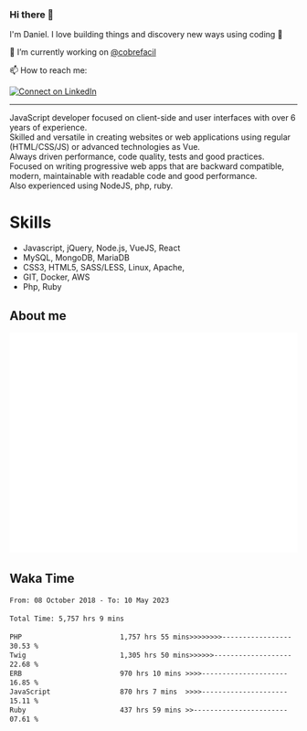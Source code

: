 ### Hi there 👋

I'm Daniel. I love building things and discovery new ways using coding :raised_hands: 

🔭 I’m currently working on [@cobrefacil](https://www.cobrefacil.com.br/)

📫 How to reach me:

[![Connect on LinkedIn](https://img.shields.io/badge/--linkedin?label=LinkedIn&logo=LinkedIn&style=social)](https://www.linkedin.com/in/daniel-cerverizzo/)

---

JavaScript developer focused on client-side and user interfaces with over 6 years of experience.  
Skilled and versatile in creating websites or web applications using regular (HTML/CSS/JS) or advanced technologies as Vue.  
Always driven performance, code quality, tests and good practices.  
 Focused on writing progressive web apps that are backward compatible, modern, maintainable with readable code and good performance.  
Also experienced using NodeJS, php, ruby. 


# Skills

 - Javascript, jQuery, Node.js, VueJS, React
 - MySQL, MongoDB, MariaDB    
 - CSS3, HTML5, SASS/LESS,  Linux, Apache,
 - GIT, Docker, AWS
 - Php, Ruby

## About me

![Metrics](/github-metrics.svg)

## Waka Time

<!--START_SECTION:waka-->

```text
From: 08 October 2018 - To: 10 May 2023

Total Time: 5,757 hrs 9 mins

PHP                        1,757 hrs 55 mins>>>>>>>>-----------------   30.53 %
Twig                       1,305 hrs 50 mins>>>>>>-------------------   22.68 %
ERB                        970 hrs 10 mins >>>>---------------------   16.85 %
JavaScript                 870 hrs 7 mins  >>>>---------------------   15.11 %
Ruby                       437 hrs 59 mins >>-----------------------   07.61 %
```

<!--END_SECTION:waka-->

